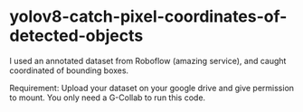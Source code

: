 # yolov8-catch-pixel-coordinates-of-detected-objects
I used an annotated dataset from Roboflow (amazing service), and caught coordinated of bounding boxes.

Requirement: Upload your dataset on your google drive and give permission to mount. You only need a G-Collab to run this code.
